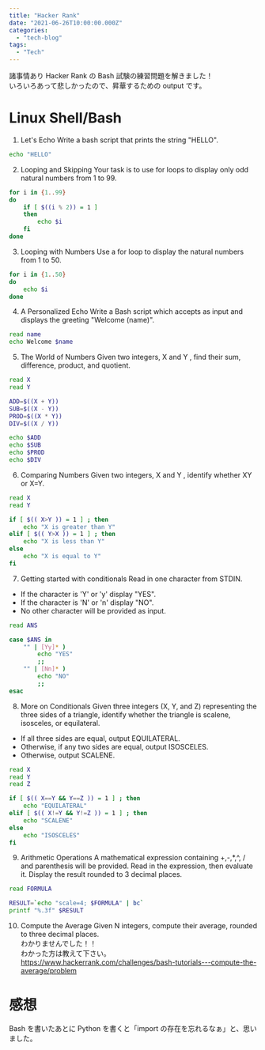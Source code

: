 ```yaml
---
title: "Hacker Rank"
date: "2021-06-26T10:00:00.000Z"
categories: 
  - "tech-blog"
tags: 
  - "Tech"
---
```


諸事情あり Hacker Rank の Bash 試験の練習問題を解きました！  
いろいろあって悲しかったので、昇華するための output です。  

# Linux Shell/Bash

1. Let's Echo
Write a bash script that prints the string "HELLO".

```sh
echo "HELLO"
```

2. Looping and Skipping
Your task is to use for loops to display only odd natural numbers from  1 to 99.

```sh
for i in {1..99}
do
    if [ $((i % 2)) = 1 ] 
    then
        echo $i
    fi
done
```

3. Looping with Numbers
Use a for loop to display the natural numbers from  1 to 50.

```sh
for i in {1..50}
do
    echo $i
done
```

4. A Personalized Echo
Write a Bash script which accepts  as input and displays the greeting "Welcome (name)".

```sh
read name
echo Welcome $name
```

5. The World of Numbers
Given two integers,  X and Y , find their sum, difference, product, and quotient.

```sh
read X
read Y

ADD=$((X + Y))
SUB=$((X - Y)) 
PROD=$((X * Y))
DIV=$((X / Y))

echo $ADD
echo $SUB
echo $PROD
echo $DIV
```

6. Comparing Numbers
Given two integers,  X and Y , identify whether X<Y or X>Y or X=Y.

```sh
read X
read Y

if [ $(( X>Y )) = 1 ] ; then
    echo "X is greater than Y"
elif [ $(( Y>X )) = 1 ] ; then
    echo "X is less than Y"
else
    echo "X is equal to Y"
fi
```

7. Getting started with conditionals
Read in one character from STDIN.
- If the character is 'Y' or 'y' display "YES".
- If the character is 'N' or 'n' display "NO".
- No other character will be provided as input.

```sh
read ANS

case $ANS in
    "" | [Yy]* )
        echo "YES"
        ;;
    "" | [Nn]* )
        echo "NO"
        ;;
esac
```

8. More on Conditionals
Given three integers (X, Y, and Z) representing the three sides of a triangle, identify whether the triangle is scalene, isosceles, or equilateral.
- If all three sides are equal, output EQUILATERAL.
- Otherwise, if any two sides are equal, output ISOSCELES.
- Otherwise, output SCALENE.

```sh
read X
read Y
read Z

if [ $(( X==Y && Y==Z )) = 1 ] ; then
    echo "EQUILATERAL"
elif [ $(( X!=Y && Y!=Z )) = 1 ] ; then
    echo "SCALENE"
else
    echo "ISOSCELES"
fi
```

9. Arithmetic Operations
A mathematical expression containing +,-,*,^, / and parenthesis will be provided. Read in the expression, then evaluate it. Display the result rounded to 3 decimal places.

```sh
read FORMULA

RESULT=`echo "scale=4; $FORMULA" | bc`
printf "%.3f" $RESULT
```

10. Compute the Average
Given N integers, compute their average, rounded to three decimal places.  
わかりませんでした！！  
わかった方は教えて下さい。  
https://www.hackerrank.com/challenges/bash-tutorials---compute-the-average/problem  

# 感想
Bash を書いたあとに Python を書くと「import の存在を忘れるなぁ」と、思いました。